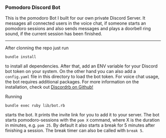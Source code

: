 ### Pomodoro Discord Bot

This is the pomodoro Bot I built for our own private Discord Server. It messages all connected users in the voice chat, if someone starts an pomodoro sessions and also sends messages and plays a doorbell ring sound, if the current session has been finished. 

---
After clonning the repo just run

`bundle install`

to install all dependencies. After that, add an ENV variable for your Discord bot token on your system. On the other hand you can also add a `config.yaml` file in this directory to load the bot token. For voice chat usage, the bot requires additional packages. For more information on the installation, check out [Discordrb on Github!](https://github.com/shardlab/discordrb#installation)

Running 

`bundle exec ruby lib/bot.rb`

starts the bot. It prints the invite link for you to add it to your server. The bot starts pomodoro-sessions with the `pom X` command, where X is the duration in minutes, e.g. `pom 25`. By default it also starts a break for 5 minutes after finishing a session. The break timer can also be called with `break 5`.